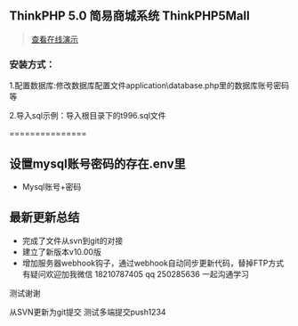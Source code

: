 

## ThinkPHP 5.0 简易商城系统 ThinkPHP5Mall

> [查看在线演示](http://open.gaoxueya.com)  


### 安装方式：

1.配置数据库:修改数据库配置文件application\database.php里的数据库账号密码等

2.导入sql示例：导入根目录下的t996.sql文件

===============

## 设置mysql账号密码的存在.env里
+ Mysql账号+密码 

## 最新更新总结
+ 完成了文件从svn到git的对接
+ 建立了新版本v10.00版
+ 增加服务器webhook钩子，通过webhook自动同步更新代码，替掉FTP方式
有疑问欢迎加我微信 18210787405  qq 250285636  一起沟通学习


 测试谢谢

 从SVN更新为git提交
 测试多端提交push1234